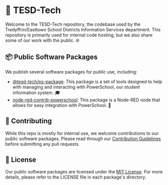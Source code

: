 # 🏫 TESD-Tech
Welcome to the TESD-Tech repository, the codebase used by the Tredyffrin/Easttown School Districts Information Services department. This repository is primarily used for internal code hosting, but we also share some of our work with the public. 🌐

## 📦 Public Software Packages
We publish several software packages for public use, including:

- [@tesd-tech/ps-package](https://github.com/TESD-Tech/ps-package): This package is a set of tools designed to help with managing and interacting with PowerSchool, our student information system. 🎓
- [node-red-contrib-powerschool](https://github.com/TESD-Tech/node-red-contrib-powerschool): This package is a Node-RED node that allows for easy integration with PowerSchool. 🔄

## 🤝 Contributing
While this repo is mostly for internal use, we welcome contributions to our public software packages. Please read through our [Contribution Guidelines](link-to-guidelines) before submitting any pull requests.

## 📜 License
Our public software packages are licensed under the [MIT License](https://en.wikipedia.org/wiki/MIT_License). For more details, please refer to the LICENSE file in each package's directory.
